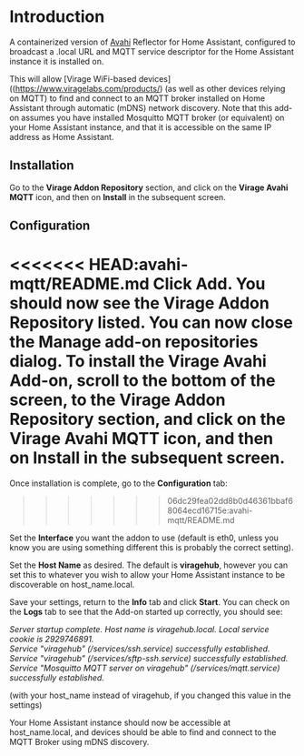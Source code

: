# Introduction

A containerized version of [Avahi](https://www.avahi.org/) Reflector for Home Assistant, configured to broadcast a .local URL and MQTT service descriptor for the Home Assistant instance it is installed on.

This will allow [Virage WiFi-based devices]((https://www.viragelabs.com/products/) (as well as other devices relying on MQTT) to find and connect to an MQTT broker installed on Home Assistant through automatic (mDNS) network discovery.  Note that this add-on assumes you have installed Mosquitto MQTT broker (or equivalent) on your Home Assistant instance, and that it is accessible on the same IP address as Home Assistant.

## Installation

Go to the **Virage Addon Repository** section, and click on the **Virage Avahi MQTT** icon, and then on **Install** in the subsequent screen.

## Configuration

<<<<<<< HEAD:avahi-mqtt/README.md
Click **Add**.  You should now see the **Virage Addon Repository** listed.  You can now close the **Manage add-on repositories** dialog.  To install the Virage Avahi Add-on, scroll to the bottom of the screen, to the **Virage Addon Repository** section, and click on the Virage Avahi MQTT icon, and then on **Install** in the subsequent screen.
=======
Once installation is complete, go to the **Configuration** tab:
>>>>>>> 06dc29fea02dd8b0d46361bbaf68064ecd16715e:avahi-mqtt/README.md

Set the **Interface** you want the addon to use (default is eth0, unless you know you are using something different this is probably the correct setting).

Set the **Host Name** as desired.  The default is **viragehub**, however you can set this to whatever you wish to allow your Home Assistant instance to be discoverable on host_name.local.

Save your settings, return to the **Info** tab and click **Start**.  You can check on the **Logs** tab to see that the Add-on started up correctly, you should see:

*Server startup complete. Host name is viragehub.local. Local service cookie is 2929746891.*<br>
*Service "viragehub" (/services/ssh.service) successfully established.*<br>
*Service "viragehub" (/services/sftp-ssh.service) successfully established.*<br>
*Service "Mosquitto MQTT server on viragehub" (/services/mqtt.service) successfully established.*

(with your host_name instead of viragehub, if you changed this value in the settings)

Your Home Assistant instance should now be accessible at host_name.local, and devices should be able to find and connect to the MQTT Broker using mDNS discovery.
